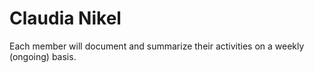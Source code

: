 # Claudia Nikel

Each member will document and summarize their activities on a weekly (ongoing) basis.
